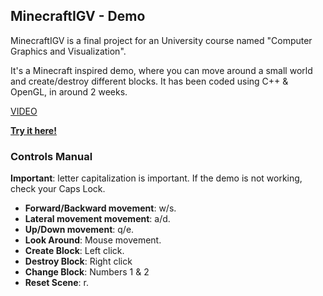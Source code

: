 ﻿## MinecraftIGV - Demo
MinecraftIGV is a final project for an University course named "Computer Graphics and Visualization". 

It's a Minecraft inspired demo, where you can move around a small world and create/destroy different blocks. It has been coded using C++ & OpenGL, in around 2 weeks.

[VIDEO]()

[**Try it here!**](https://github.com/Delunado/MinecraftIGV/raw/master/Executable/MinecraftIGVDemo.zip) 

### Controls Manual
**Important**: letter capitalization is important. If the demo is not working, check your Caps Lock.  
-  **Forward/Backward movement**: w/s. 
- **Lateral movement movement**: a/d.
- **Up/Down movement**: q/e.
- **Look Around**: Mouse movement.
- **Create Block**: Left click.
- **Destroy Block**: Right click
- **Change Block**: Numbers 1 & 2
- **Reset Scene**: r.  





